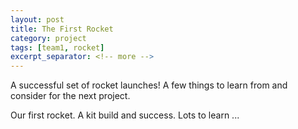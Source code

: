 ```yaml
---
layout: post
title: The First Rocket
category: project
tags: [team1, rocket]
excerpt_separator: <!-- more -->
---
```


A successful set of rocket launches! A few things to learn from and consider for the next project.

<!-- more -->

Our first rocket. A kit build and success. Lots to learn ...
